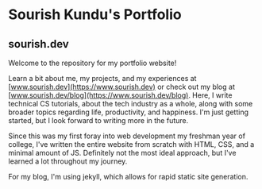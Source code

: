# Sourish Kundu's Portfolio

## sourish.dev

Welcome to the repository for my portfolio website!

Learn a bit about me, my projects, and my experiences at [www.sourish.dev](https://www.sourish.dev) or check out my blog at [www.sourish.dev/blog](https://www.sourish.dev/blog). Here, I write technical CS tutorials, about the tech industry as a whole, along with some broader topics regarding life, productivity, and happiness. I'm just getting started, but I look forward to writing more in the future.

Since this was my first foray into web development my freshman year of college, I've written the entire website from scratch with HTML, CSS, and a minimal amount of JS. Definitely not the most ideal approach, but I've learned a lot throughout my journey.

For my blog, I'm using jekyll, which allows for rapid static site generation.
